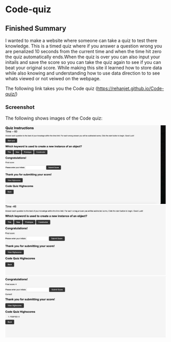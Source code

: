 # Code-quiz

## Finished Summary

I wanted to make a website where someone can take a quiz to test there knowledge. This is a timed quiz where if you answer a question wrong you are penalized 10 seconds from the current time and when the time hit zero the quiz automatically ends.When the quiz is over you can also input your initails and save the score so you can take the quiz again to see if you can beat your original score. While making this site iI learned how to store data while also knowing and understanding how to use data direction to to see whats viewed or not veiwed on the webpage.

The following link takes you the Code quiz (https://rehanjet.github.io/Code-quiz/)




### Screenshot

The following shows images of the Code quiz:

![A user clicks through an interactive coding quiz, then enters initials to save the high score before resetting and starting over.](./Assets/Images/Screenshot%201.png) 
![](./Assets/Images/Screenshot%202.png)
![](./Assets/Images/Screenshot%203.png)

